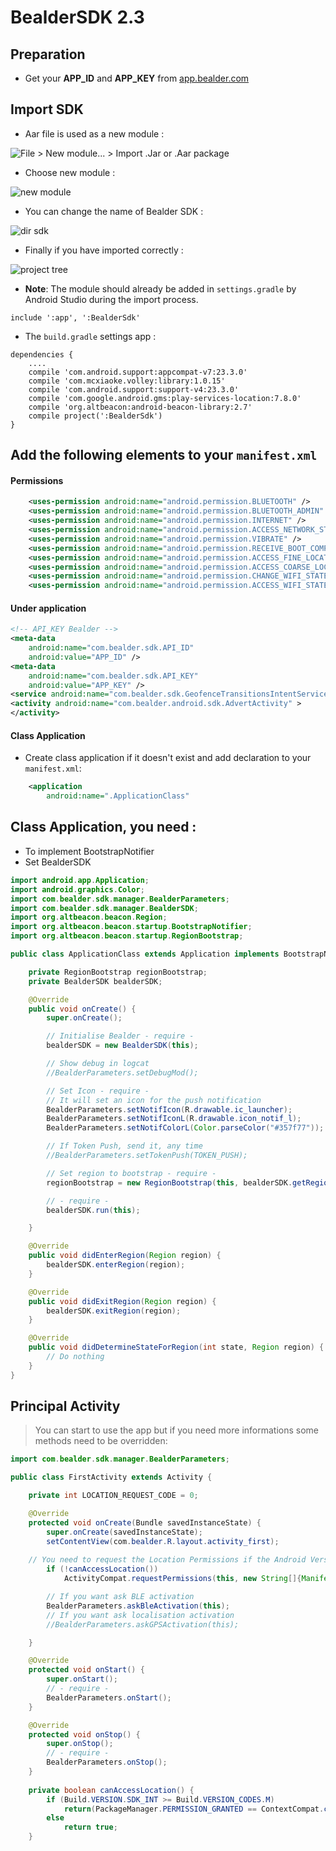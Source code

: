 # BealderSDK 2.3

## Preparation

 * Get your **APP_ID** and **APP_KEY** from [app.bealder.com](https://app.bealder.com)

## Import SDK

 * Aar file is used as a new module :

 ![File > New module... > Import .Jar or .Aar package](images/file-new-module.png)

 * Choose new module :

 ![new module](images/new-module.png)

 * You can change the name of Bealder SDK :

 ![dir sdk](images/dir-sdk.png)

 * Finally if you have imported correctly :

 ![project tree](images/project-tree.png)

 * **Note**: The module should already be added in `settings.gradle` by Android Studio during the import process.

 ```
 include ':app', ':BealderSdk'
 ```

 * The `build.gradle` settings app :

```
dependencies {
    ....
    compile 'com.android.support:appcompat-v7:23.3.0'
    compile 'com.mcxiaoke.volley:library:1.0.15'
    compile 'com.android.support:support-v4:23.3.0'
    compile 'com.google.android.gms:play-services-location:7.8.0'
    compile 'org.altbeacon:android-beacon-library:2.7'
    compile project(':BealderSdk')
}
```

## Add the following elements to your __`manifest.xml`__

####	Permissions

```XML
    <uses-permission android:name="android.permission.BLUETOOTH" />
    <uses-permission android:name="android.permission.BLUETOOTH_ADMIN" />
    <uses-permission android:name="android.permission.INTERNET" />
    <uses-permission android:name="android.permission.ACCESS_NETWORK_STATE" />
    <uses-permission android:name="android.permission.VIBRATE" />
    <uses-permission android:name="android.permission.RECEIVE_BOOT_COMPLETED" />
    <uses-permission android:name="android.permission.ACCESS_FINE_LOCATION" />
    <uses-permission android:name="android.permission.ACCESS_COARSE_LOCATION" />
    <uses-permission android:name="android.permission.CHANGE_WIFI_STATE" />
    <uses-permission android:name="android.permission.ACCESS_WIFI_STATE" />
```

####	Under application

```XML
<!-- API_KEY Bealder -->
<meta-data
    android:name="com.bealder.sdk.API_ID"
    android:value="APP_ID" />
<meta-data
    android:name="com.bealder.sdk.API_KEY"
    android:value="APP_KEY" />
<service android:name="com.bealder.sdk.GeofenceTransitionsIntentService" />
<activity android:name="com.bealder.android.sdk.AdvertActivity" >
</activity>
```

####	Class Application

 * Create class application if it doesn't exist and add declaration to your `manifest.xml`:

```XML
	<application
        android:name=".ApplicationClass"
```

## Class Application, you need :

 * To implement BootstrapNotifier
 * Set BealderSDK

```Java
import android.app.Application;
import android.graphics.Color;
import com.bealder.sdk.manager.BealderParameters;
import com.bealder.sdk.manager.BealderSDK;
import org.altbeacon.beacon.Region;
import org.altbeacon.beacon.startup.BootstrapNotifier;
import org.altbeacon.beacon.startup.RegionBootstrap;

public class ApplicationClass extends Application implements BootstrapNotifier {

    private RegionBootstrap regionBootstrap;
    private BealderSDK bealderSDK;

    @Override
    public void onCreate() {
        super.onCreate();

        // Initialise Bealder - require -
        bealderSDK = new BealderSDK(this);

        // Show debug in logcat
        //BealderParameters.setDebugMod();

        // Set Icon - require -
        // It will set an icon for the push notification
        BealderParameters.setNotifIcon(R.drawable.ic_launcher);
        BealderParameters.setNotifIconL(R.drawable.icon_notif_l);
        BealderParameters.setNotifColorL(Color.parseColor("#357f77"));

        // If Token Push, send it, any time
        //BealderParameters.setTokenPush(TOKEN_PUSH);

        // Set region to bootstrap - require -
        regionBootstrap = new RegionBootstrap(this, bealderSDK.getRegion());

        // - require -
        bealderSDK.run(this);

    }

    @Override
    public void didEnterRegion(Region region) {
        bealderSDK.enterRegion(region);
    }

    @Override
    public void didExitRegion(Region region) {
        bealderSDK.exitRegion(region);
    }

    @Override
    public void didDetermineStateForRegion(int state, Region region) {
        // Do nothing
    }
}
```

##   Principal Activity

 >	You can start to use the app but if you need more informations some methods need to be overridden:

```Java
import com.bealder.sdk.manager.BealderParameters;

public class FirstActivity extends Activity {

    private int LOCATION_REQUEST_CODE = 0;

    @Override
    protected void onCreate(Bundle savedInstanceState) {
        super.onCreate(savedInstanceState);
        setContentView(com.bealder.R.layout.activity_first);
	
	// You need to request the Location Permissions if the Android Version is M or above	
        if (!canAccessLocation())
            ActivityCompat.requestPermissions(this, new String[]{Manifest.permission.ACCESS_FINE_LOCATION}, LOCATION_REQUEST_CODE);

        // If you want ask BLE activation
        BealderParameters.askBleActivation(this);
        // If you want ask localisation activation
        //BealderParameters.askGPSActivation(this);

    }

    @Override
    protected void onStart() {
        super.onStart();
        // - require -
        BealderParameters.onStart();
    }

    @Override
    protected void onStop() {
        super.onStop();
        // - require -
        BealderParameters.onStop();
    }
    
    private boolean canAccessLocation() {
        if (Build.VERSION.SDK_INT >= Build.VERSION_CODES.M)
            return(PackageManager.PERMISSION_GRANTED == ContextCompat.checkSelfPermission(this, Manifest.permission.ACCESS_FINE_LOCATION));
        else
            return true;
    }
    
```
